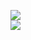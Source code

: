[![](https://img.shields.io/badge/Made%20With-Github%20Spray-lightgrey.svg?style=for-the-badge&logo=github)](https://github.com/Annihil/github-spray#8480)  
[![](https://i.imgur.com/2DrTn0Z.gif)](https://github.com/Annihil/github-spray)